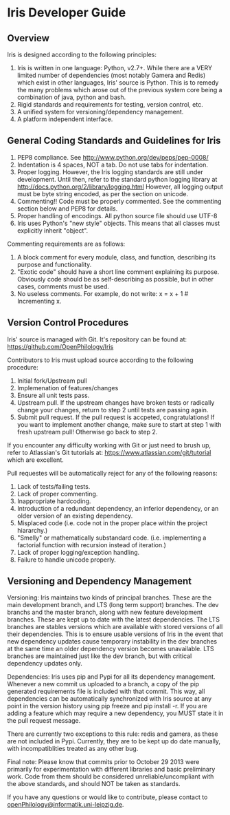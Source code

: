 Iris Developer Guide
====================

Overview
--------

Iris is designed according to the following principles:

1. Iris is written in one language: Python, v2.7+. While there are a VERY limited number of dependencies (most notably Gamera and Redis) which exist in other languages, Iris' source is Python. This is to remedy the many problems which arose out of the previous system core being a combination of java, python and bash.
2. Rigid standards and requirements for testing, version control, etc. 
3. A unified system for versioning/dependency management.
4. A platform independent interface.

General Coding Standards and Guidelines for Iris
------------------------------------------------

1. PEP8 compliance. See http://www.python.org/dev/peps/pep-0008/
2. Indentation is 4 spaces, NOT a tab. Do not use tabs for indentation.
3. Proper logging. However, the Iris logging standards are still under development. Until then, refer to the standard python logging library at http://docs.python.org/2/library/logging.html However, all logging output must be byte string encoded, as per the section on unicode.
4. Commenting!! Code must be properly commented. See the commenting section below and PEP8 for details.
5. Proper handling of encodings. All python source file should use UTF-8
6. Iris uses Python's "new style" objects. This means that all classes must explicitly inherit "object".

Commenting requirements are as follows:

1. A block comment for every module, class, and function, describing its purpose and functionality.
2. "Exotic code" should have a short line comment explaining its purpose. Obviously code should be as self-describing as possible, but in other cases, comments must be used.
3. No useless comments. For example, do not write: x = x + 1 # Incrementing x.

Version Control Procedures
--------------------------

Iris' source is managed with Git. It's repository can be found at: https://github.com/OpenPhilology/Iris

Contributors to Iris must upload source according to the following procedure:

1. Initial fork/Upstream pull
2. Implemenation of features/changes
3. Ensure all unit tests pass.
4. Upstream pull. If the upstream changes have broken tests or radically change your changes, return to step 2 until tests are passing again.
5. Submit pull request. If the pull request is accpeted, congratulations! If you want to implement another change, make sure to start at step 1 with fresh upstream pull! Otherwise go back to step 2.

If you encounter any difficulty working with Git or just need to brush up, refer to Atlassian's Git tutorials at: https://www.atlassian.com/git/tutorial which are excellent.


Pull requestes will be automatically reject for any of the following reasons:

1. Lack of tests/failing tests.
2. Lack of proper commenting.
3. Inappropriate hardcoding.
4. Introduction of a redundant dependency, an inferior dependency, or an older version of an existing dependency.
5. Misplaced code (i.e. code not in the proper place within the project hiararchy.)
6. "Smelly" or mathematically substandard code. (i.e. implementing a factorial function with recursion instead of iteration.)
7. Lack of proper logging/exception handling.
8. Failure to handle unicode properly.


Versioning and Dependency Management
------------------------------------

Versioning:
Iris maintains two kinds of principal branches. These are the main development branch, and LTS (long term support) branches. The dev branchs and the master branch, along with new feature development branches. These are kept up to date with the latest dependencies.
The LTS branches are stables versions which are available with stored versions of all their dependencies. This is to ensure usable versions of Iris in the event that new dependency updates cause temporary instability in the dev branches at the same time an older dependency version becomes unavailable. LTS branches are maintained just like the dev branch, but with critical dependency updates only.

Dependencies:
Iris uses pip and Pypi for all its dependency management. Whenever a new commit us uploaded to a branch, a copy of the pip generated requirements file is included with that commit. This way, all dependencies can be automatically synchronized with Iris source at any point in the version history using pip freeze and pip install -r.
If you are adding a feature which may require a new dependency, you MUST state it in the pull request message.

There are currently two exceptions to this rule: redis and gamera, as these are not included in Pypi. Currently, they are to be kept up do date manually, with incompatiblities treated as any other bug.

Final note: Please know that commits prior to October 29 2013 were primarily for experimentation with different libraries and basic preliminary work. Code from them should be considered unreliable/uncompliant with the above standards, and should NOT be taken as standards.

If you have any questions or would like to contribute, please contact to openPhilology@informatik.uni-leipzig.de.
